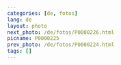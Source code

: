 ```yaml
---
categories: [de, fotos]
lang: de
layout: photo
next_photo: /de/fotos/P0000226.html
picname: P0000225
prev_photo: /de/fotos/P0000224.html
tags: []
---
```


